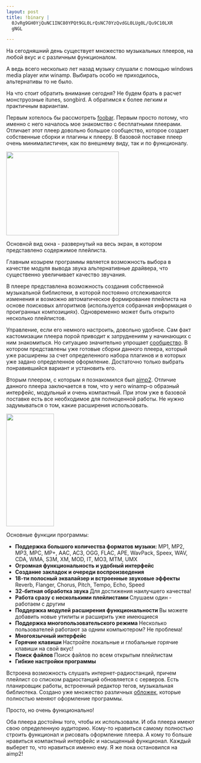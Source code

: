 ```yaml
--- 
layout: post
title: !binary |
  0JvRg9GH0YjQuNC1INC80YPQt9GL0LrQsNC70YzQvdGL0LUg0L/Qu9C10LXR
  gNGL

---
```

На сегодняшний день существует множество музыкальных плееров, на любой вкус и с различным функционалом.

А ведь всего несколько лет назад музыку слушали с помощью windows media player или winamp. Выбирать особо не приходилось, альтернативы то не было.

На что стоит обратить внимание сегодня? Не будем брать в расчет монструозные itunes, songbird. А обратимся к более легким и практичным вариантам.

<!--more-->Первым хотелось бы рассмотреть <a href="http://www.foobar2000.org/" target="_blank">foobar</a>. Первым просто потому, что именно с него началось мое знакомство с бесплатными плеерами. Отличает этот плеер довольно большое сообщество, которое создает собственные сборки и плагины к плееру. В базовой поставке плеер очень минималистичен, как по внешнему виду, так и по функционалу.

<a href="http://static.juev.ru/2010/05/foobar.png"><img class="aligncenter size-medium wp-image-1030" title="foobar" src="http://static.juev.ru/2010/05/foobar-300x223.png" alt="" width="300" height="223" /></a>

Основной вид окна - развернутый на весь экран, в котором представлено содержимое плейлиста.

Главным козырем программы является возможность выбора в качестве модуля вывода звука альтернативные драйвера, что существенно увеличивает качество звучания.

В плеере представлена возможность создания собственной музыкальной библиотеки, в которой постоянно отслеживаются изменения и возможно автоматическое формирование плейлиста на основе поисковых алгоритмов (используется собранная информация о проигранных композициях). Одновременно может быть открыто несколько плейлистов.

Управление, если его немного настроить, довольно удобное. Сам факт кастомизации плеера порой приводит к затруднениям у начинающих с ним знакомиться. Но ситуацию значительно упрощает <a href="http://www.foobar2000.ru/forum/index.php/board,4.0.html" target="_blank">сообщество</a>. В котором представлены уже готовые сборки данного плеера, который уже расширены за счет определенного набора плагинов и в которых уже задано определенное оформление. Достаточно только выбрать понравившийся вариант и установить его.

Вторым плеером, с которым я познакомился был <a href="http://aimp.ru/index.php" target="_blank">aimp2</a>. Отличие данного плеера заключается в том, что у него winamp-о образный интерфейс, модульный и очень компактный. При этом уже в базовой поставке есть все необходимое для полноценной работы. Не нужно задумываться о том, какие расширения использовать.

<a href="http://static.juev.ru/2010/05/aimp.png"><img class="aligncenter size-medium wp-image-1029" title="aimp" src="http://static.juev.ru/2010/05/aimp-127x300.png" alt="" width="127" height="300" /></a>

Основные функции программы:
<ul>
	<li><strong>Поддержка большого количества форматов музыки:</strong>
MP1, MP2, MP3, MPC, MP+, AAC, AC3, OGG, FLAC, APE, WavPack, Speex, WAV, CDA, WMA, S3M, XM, MOD, IT, MO3, MTM, UMX</li>
	<li><strong>Огромная функциональность и удобный интерфейс</strong></li>
	<li><strong>Создание закладок и очереди воспроизведения</strong></li>
	<li><strong>18-ти полосный эквалайзер и встроенные звуковые эффекты</strong>
Reverb, Flanger, Chorus, Pitch, Tempo, Echo, Speed</li>
	<li><strong>32-битная обработка звука
</strong>Для достижения наилучшего качества!</li>
	<li><strong>Работа сразу с несколькими плейлистами
</strong>Cлушаем один - работаем с другим</li>
	<li><strong>Поддержка модулей расширения функциональности
</strong>Вы можете добавить новые утилиты и расширить уже имеющиеся</li>
	<li><strong>Поддержка многопользовательского режима
</strong>Несколько пользователей работают за одним компьютером? Не проблема!</li>
	<li><strong>Многоязычный интерфейс</strong></li>
	<li><strong>Горячие клавиши
</strong>Настройте локальные и глобальные горячие клавиши на свой вкус!</li>
	<li><strong>Поиск файлов
</strong>Поиск файлов по всем открытым плейлистам</li>
	<li><strong>Гибкие настройки программы</strong></li>
</ul>
Встроена возможность слушать интернет-радиостанций, причем плейлист со списком радиостанций обновляется с серверов. Есть планировщик работы, встроенный редактор тегов, музыкальная библиотека. Создано уже множество различных <a href="http://www.aimp.ru/index.php?do=catalog&amp;id=0" target="_blank">обложек</a>, которые полностью меняют оформление программы.

Просто, но очень функционально!

Оба плеера достойны того, чтобы их использовали. И оба плеера имеют свою определенную аудиторию. Кому-то нравиться самому полностью строить функционал и рисовать оформление плеера. А кому то больше нравиться компактный интерфейс и насыщенный функционал. Каждый выберет то, что нравиться именно ему. Я же пока остановился на aimp2!
